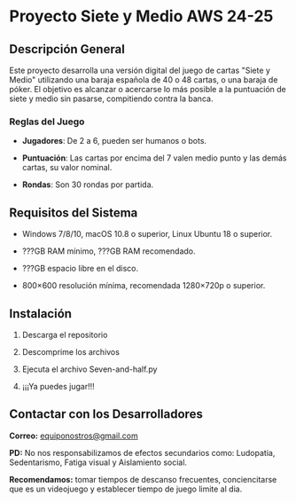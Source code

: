# **Proyecto Siete y Medio AWS 24-25**

## **Descripción General**

Este proyecto desarrolla una versión digital del juego de cartas "Siete y Medio" utilizando una baraja española de 40 o 48 cartas, o una baraja de póker.
El objetivo es alcanzar o acercarse lo más posible a la puntuación de siete y medio sin pasarse, compitiendo contra la banca.

### **Reglas del Juego**

- **Jugadores**: De 2 a 6, pueden ser humanos o bots.

- **Puntuación**: Las  cartas por encima del 7 valen medio punto y las demás cartas, su valor nominal.

- **Rondas**: Son 30 rondas por partida.

## **Requisitos del Sistema**

- Windows 7/8/10, macOS 10.8 o superior, Linux Ubuntu 18 o superior.
  
- ???GB RAM mínimo, ???GB RAM recomendado.
  
- ???GB espacio libre en el disco.

- 800×600 resolución mínima, recomendada 1280×720p o superior.

## **Instalación**

1. Descarga el repositorio

3. Descomprime los archivos

4. Ejecuta el archivo Seven-and-half.py

5. ¡¡¡Ya puedes jugar!!!

## **Contactar con los Desarrolladores**

**Correo:** equiponostros@gmail.com

**PD:**
No nos responsabilizamos de efectos secundarios como:
Ludopatia, Sedentarismo, Fatiga visual y Aislamiento social.

**Recomendamos:**
tomar tiempos de descanso frecuentes, conciencitarse que es un videojuego y establecer tiempo de juego limite al dia.
